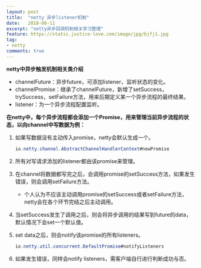 ```yaml
---
layout: post
title:  "netty 异步listener机制"
date:   2018-06-11
excerpt: "netty异步回调机制相关学习整理"
feature: https://static.justice-love.com/image/jpg/bjfj1.jpg
tag:
- netty
comments: true
---
```


**netty中异步触发机制相关类介绍**
* channelFuture：异步future，可添加listener，监听状态的变化。
* channelPromise：继承了channelFuture，新增了setSuccess，trySuccess，setFailure方法，用来后期定义某一个异步流程的最终结果。
* listener：为一个异步流程配置监听。

**在netty中，每个异步流程都会添加一个Promise，用来管理当前异步流程的状态，以向channel中写数据为例：**

1. 如果写数据没有主动传入promise，netty会默认生成一个。
    ``` java
    io.netty.channel.AbstractChannelHandlerContext#newPromise
    ```
2. 所有对写请求添加的listener都由该promise来管理。
3. 在channel将数据都写完之后，会调用promise的setSuccess方法，如果发生错误，则会调用setFailure方法。
    * 个人认为不应该主动调用promise的setSuccess或者setFailure方法，netty会在各个环节完结之后主动调用。
4. 当setSuccess发生了调用之后，则会将异步调用的结果写到future的data，默认情况下会set一个默认值。
5. set data之后，则会notify该promise的所有listeners。

    ``` java
    io.netty.util.concurrent.DefaultPromise#notifyListeners
    ```
6. 如果发生错误，同样会notify listeners，需客户端自行进行判断成功与否。